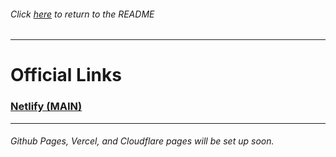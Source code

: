 ###### Click [here](README.md) to return to the README
<hr>

# Official Links

### [Netlify (MAIN)](https://useadurite.netlify.app)

<hr>

###### Github Pages, Vercel, and Cloudflare pages will be set up soon.
